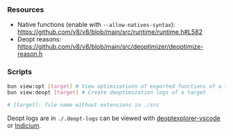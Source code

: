 ### Resources
- Native functions (enable with `--allow-natives-syntax`): https://github.com/v8/v8/blob/main/src/runtime/runtime.h#L582
- Deopt reasons: https://github.com/v8/v8/blob/main/src/deoptimizer/deoptimize-reason.h

### Scripts
```sh
bun view:opt [target] # View optimizations of exported functions of a target
bun view:deopt [target] # Create deoptimization logs of a target

# [target]: file name without extensions in ./src
```

Deopt logs are in `./.deopt-logs` can be viewed with [deoptexplorer-vscode](https://github.com/microsoft/deoptexplorer-vscode) or [Indicium](https://v8.github.io/tools/head/system-analyzer/index.html).
